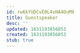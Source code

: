 ```yaml
---
id: rw6kYUDCvE0L4vHA4OuM9
title: Guestspeaker
desc: ''
updated: 1631193856853
created: 1631193856853
stub: true
---
```


